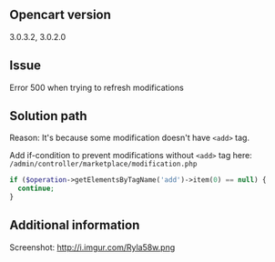 ## Opencart version

3.0.3.2, 3.0.2.0

## Issue

Error 500 when trying to refresh modifications

##  Solution path

Reason: It's because some modification doesn't have `<add>` tag.

Add if-condition to prevent modifications without `<add>` tag here:
`/admin/controller/marketplace/modification.php`

```php
if ($operation->getElementsByTagName('add')->item(0) == null) {
  continue;
}
```

##  Additional information

Screenshot: http://i.imgur.com/Ryla58w.png
